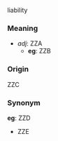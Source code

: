 liability
### Meaning
+ _adj_: ZZA
    + __eg__: ZZB

### Origin

ZZC

### Synonym

__eg__: ZZD

+ ZZE


